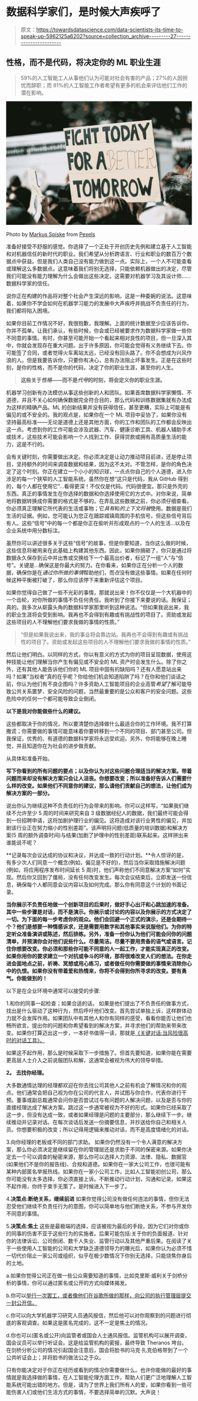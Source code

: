 # 数据科学家们，是时候大声疾呼了

> 原文：<https://towardsdatascience.com/data-scientists-its-time-to-speak-up-5962125a6202?source=collection_archive---------27----------------------->

## 性格，而不是代码，将决定你的 ML 职业生涯

> 59%的人工智能工人从事他们认为可能对社会有害的产品；27%的人因担忧而辞职；而 81%的人工智能工作者希望有更多的机会来评估他们工作的潜在影响。

![](img/702d40476de065428ea5da9b5ef43071.png)

Photo by [Markus Spiske](https://www.pexels.com/@markusspiske?utm_content=attributionCopyText&utm_medium=referral&utm_source=pexels) from [Pexels](https://www.pexels.com/photo/climate-sign-outside-blur-2990644/?utm_content=attributionCopyText&utm_medium=referral&utm_source=pexels)

准备好接受不舒服的感觉。你选择了一个正处于开创历史先例和建立基于人工智能和对机器信任的新时代的职业。我们希望从分析跨语言、行业和职业的数百万个数据点中获益。但是我们人类自己没有能力做到这一点。实际上，一个人不可能查看或理解这么多数据点。这意味着我们将别无选择，只能依赖机器做出的决定，尽管我们可能没有能力理解为什么会做出这些决定。这需要对机器学习及其设计师……数据科学家的信任。

说你正在构建的作品将对整个社会产生深远的影响，这是一种委婉的说法。这意味着，如果你不学会如何在机器学习能力的发展中大声疾呼并挑战不负责任的行为，我们都将陷入困境。

如果你目前工作情况不好，我很抱歉，我理解。上面的统计数据至少应该告诉你，你并不孤单。让我们承认，有些时候，你会或已经被要求作为数据科学家做一些你不同意的事情。有时，你甚至可能开始一个看起来相对良性的项目，但一旦深入其中，你就会发现存在重大问题。出于许多原因，你可能会觉得有义务继续下去。你可能签了合同，或者觉得火车离站太远，已经没有回头路了。你不会想成为兴风作浪的人。但是我要告诉你，只要你有决心，总有办法阻止坏事发生。正是在这些时刻，是你的性格，而不是你的代码，决定了你的职业生涯，甚至你的人生。

> **这些关于*性格*——而不是*代号*的时刻，将会定义你的职业生涯。**

机器学习创新有办法模仿从事这些创新的人和团队。如果首席数据科学家懒惰、不道德，并且不关心如何确保数据完全符合目的，那么代码和训练数据集就有办法成为这样的精确产品。ML 的创新结果并没有获得信任，甚至更糟，实际上可能是有偏见的或不安全的。我的观点是，如果你在一个 ML 项目中妥协了，如果你没有坚持最高标准——无论是道德上还是其他方面，你的工作和团队的工作都会反映出这一点。考虑到你的工作可能会涉及武器、汽车、健康诊断工具、机器人辅助手术或技术，这些技术可能会影响一个人找到工作、获得贷款或拥有高质量生活的能力，这是不行的。

会有关键时刻，你需要做出决定。你必须决定是让动力推动项目前进，还是停止项目，坚持额外的时间来调查数据和结果，因为这不太对。不管怎样，是你的角色决定了这个时刻。你正在建立一个小小的知识球，一点点你自己的个人道德，进入你涉足的每一个狭窄的人工智能系统。虽然你在想“这只是代码，我从 GitHub 得到的，每个人都在使用它”…看得更深！不仅仅是代码。代码很便宜。那只是外壳的东西。真正的事情发生在你选择的数据和你选择使用它的方式中。对你来说，简单地将数据转换成你需要的格式是不够的。在弄乱这些数据之前，你必须仔细查看。你必须真正理解它所代表的生活或事物；它*具有*和*的上下文将被*使用。数据是我们生活的证据。例如，您可能认为您正在跟踪城镇周围的手机信号，但这些信号背后有人。这些“信号”中的每一个都是你正在偷听并形成观点的一个人的生活…以及在企业系统中用分数标注。

虽然你可以讲述很多关于这些“信号”的故事，但是你要知道，当你这么做的时候，这些信息将被用来在此基础上构建其他东西。因此，如果你搞砸了，你只是通过将数据永久保存到云中并出售或交换给下一个最高出价者，标记了一组“人”与“信号”。关键是…确保这是你最大的努力。在你看来，如果你正在分析一个人的数据，确保你是在*通过你所做的事情*帮助他们，而*在*没有做这些事情。如果在任何时候这种平衡被打破了，那么你应该停下来重新评估这个项目。

如果你觉得自己做了一些不光彩的事情，那就说出来！你不仅仅是一个大机器中的一个齿轮，对你所做的事情不负任何责任。我听到了你接下来要说的话。我保证；真的。我多次从崭露头角的数据科学家那里听到这种说法。“但如果我说出来，我的职业生涯将会受到影响。我再也不会得到有趣或有挑战性的项目了。资助或发起这些项目的人不理解他们要求我做的事情的性质。”

> “但是如果我说出来，我的事业将会靠边站。我再也不会得到有趣或有挑战性的项目了。资助或发起这些项目的人不理解他们要求我做的事情的性质。”

然后让他们明白。以同样的方式，你以有意义的方式为你的项目呈现数据，使用这种技能让他们理解当你产生有偏见或不安全的 ML 资产时会发生什么。除了你之外，还有其他人能告诉他们你的 ML 项目中固有的缺陷吗？还有人愿意站出来吗？如果“当权者”真的在乎呢？你给他们机会知道陷阱了吗？在你和他们谈话之前，你认为他们有不良企图吗？许多资助人工智能项目的企业高管*希望*了解可能导致公共关系噩梦、安全风险的问题，当然最重要的是公众和客户的安全问题。这些危险中的任何一个都可能导致企业倒闭。

**以下是我对你能做些什么的建议。**

这些都取决于你的情况，所以要清楚你选择做什么最适合你的工作环境。我不打算撒谎；你需要做的事情可能意味着你要转移到一个不同的项目、部门甚至公司。但我保证，优秀的、有道德的数据科学家将永远受欢迎。另外，你将能够在晚上睡觉，并且知道你在为社会的进步做贡献。

从具体和准备开始。

**写下你看到的所有问题的要点；以及你认为对这些问题合理适当的解决方案。带着问题而来却没有解决方案只会让人沮丧。你想要改变；所以准备好告诉人们需要什么样的改变。如果他们不同意你的建议，那么请他们贡献自己的想法，让他们成为解决方案的一部分。**

说出你认为继续这种不负责任的行为会带来的影响。你可以这样写，“如果我们继续不允许至少 5 周的时间来研究来自 3 级数据经纪人的数据，我们最终可能会得到一份招聘申请，这将加剧护理行业的偏见。这将造成对该行业男性的偏见，并加剧该行业正在努力缩小的性别差距”。该声明将问题(低质量的培训数据)和解决方案(5 周的额外调查时间)与结果(加剧了护理中的性别差距)联系起来。这样拼出来谁能说不呢？

**记录每次会议达成的协议和决议，并达成一致的行动计划。**令人惊讶的是，有多少次人们同意一个概念(例如，偏见是不好的)，然后当你采取措施解决问题(例如，将应用程序发布时间延长 5 周)时，他们声称他们不同意解决方案“如何”实现。然后你又回到了僵局，没有任何改变发生。每次会议结束后，立即发送一份信息，确保每个人都同意会议内容以及如何完成。那么你有同意这个计划的书面记录。

**当你展示不负责任地做一个创新项目的后果时，做好手心出汗和心跳加速的准备。其中一些步骤是对话，而不是演示。你展示或讨论的内容以及你展示的方式决定了一切。为下面的每一步考虑你的观众。他们会回避一个正式的演示，还是会期待一个？他们是想要一种情感诉求，还是需要用数字和其他事实来说服他们。为你的特定听众准备演讲或陈述，然后排练。另外，准备一份你认为他们可能会问你的问题清单，并预演你会对他们说些什么。尽量简洁。尽量不要用责备的语气或语言。记住你想要改变。你必须和那些你可能不同意的人一起工作，才能实现真正的改变。如果你用你的要求建立一个对抗或争斗的环境，那将很难改变人们的想法。在你走进会面地点之前，祈祷、冥想或用心练习，或者做任何你需要做的事情来消除你心中的仇恨。如果你没有带着爱和热情来，你将不会得到你所寻求的改变。要有勇气。你能做到的！**

以下是在企业环境中通常可以接受的步骤:

1.和你的同事一起检查；如果合适的话。
如果是他们提出了不负责任的做事方式，找出是什么驱动了这种行为，然后呼吁他们改变。首先尝试单独上诉，这样群体动力就不会发挥作用。如果团队中有其他人和你有同样的感受，看看你能否让他们也畅所欲言。提出你的问题和你希望看到的解决方案，并寻求他们的帮助来带来改变。如果你打算迈出这一步，一本好书值得一读，那就是[《关键对话:当风险很高时的对话工具》。](https://www.amazon.com/Crucial-Conversations-Tools-Talking-Stakes/dp/0071401946/ref=sr_1_2?crid=3HXVNRWTPHWPG&keywords=crucial+conversations&qid=1577029854&sprefix=crucial+%2Caps%2C162&sr=8-2)

如果这不起作用，那么是时候采取下一步措施了。但首先要知道，如果你能在需要更高层人士介入之前说服团队和解，这通常会被视为伟大的领导举措。

**2。** **去找你经理。**

大多数通情达理的经理都欢迎在你去找公司其他人之前有机会了解情况和你的观点。他们通常会把自己视为你在公司的代言人，并试图与你合作，代表你进行干预。董事或副总裁通常会问你是否尝试过与有问题的人解决问题，以及是否与你的直接经理达成了解决方案。跳过这一步通常被视为不好的形式。如果你已经采取了这一步，但没有达成一致，或者如果经理是问题的主要部分，那么继续下一步。继续推动并记录对话。在每次谈话后发送一份摘要信息，并抄送给你自己和相关人员。你想要积极的改变；所以记得用逻辑来推动对话，而不是高度情绪化的对话。

3.向你经理的老板或不同的部门求助。
如果你仍然没有一个令人满意的解决方案，那么你必须决定是继续留在你的管理层还是求助于不同的保密来源。如果你决定去一个可以调查的秘密来源，那么你可以选择人力资源、法律、隐私、数据官(如果他们不是你的报告线)、合规和道德。如果你在一家大公司工作，也很可能有某种内部匿名举报热线。如果你在一家小公司工作，比如人工智能初创公司，那么你可能没有太多选择。你必须直接上诉。不断推动行动计划，沟通和记录。如果这不起作用，你终于束手无策了。是时候进入下一步了。

4.**决策点:断绝关系，继续前进**
如果你觉得公司没有做任何违法的事情，但你无法忍受他们继续不负责任行为的意图，你可以简单地与他们断绝关系，不参与开发你不同意的事情。

5.**决策点:焦土**
这些是最极端的选择，应该被视为最后的手段，因为它们对你或你的同事的伤害不亚于这些行为的实施者。后果可能包括:关于你的负面报道、针对你的法律诉讼、公司倒闭、数千人失业、监管行动以及其他严重后果。在阅读了关于一些使用人工智能的公司和大学缺乏道德领导力的曝光后，如果你认为必须不惜一切代价阻止一家公司或组织，似乎在极少数情况下你别无选择，只能烧焦你身后的土地。

a.如果你觉得公司正在做一些公众需要知道的事情，比如克里斯·威利关于剑桥分析的事情，你可以通过匿名或公开的方式向媒体揭发。

b.你可以[举行一次罢工，或者像他们在谷歌所做的那样，向公司的执行管理层提交一封公开信。](https://en.wikipedia.org/wiki/Dragonfly_(search_engine))

c.你可以向大学机器学习研究人员通风报信，然后他可以对你观察到的问题进行彻底的客观调查。如果这是匿名完成的，这不一定是焦土的情况。

d.你也可以(匿名或公开)向监管者或国会人士通风报信。监管机构可以展开调查，国会议员可以举行听证会。这是给监管机构的密报，最终导致 Theranos 垮台。在剑桥分析公司的情况引起国会注意后，国会将脸书的马克·扎克伯格带到了一个公共听证会上；并将脸书的做法公之于众。

只有你能决定对于你正在经历或看到的情况你需要做什么。也许你能做的最好的事情就是我选择做的事情，在人工智能伦理方面工作，帮助人们更广泛地理解人工智能系统可能出错的地方。但是，请为了世界上我们所有人的爱，如果你看到一些可能伤害人们或他们生活方式的事情，不要选择简单的沉默。大声说！